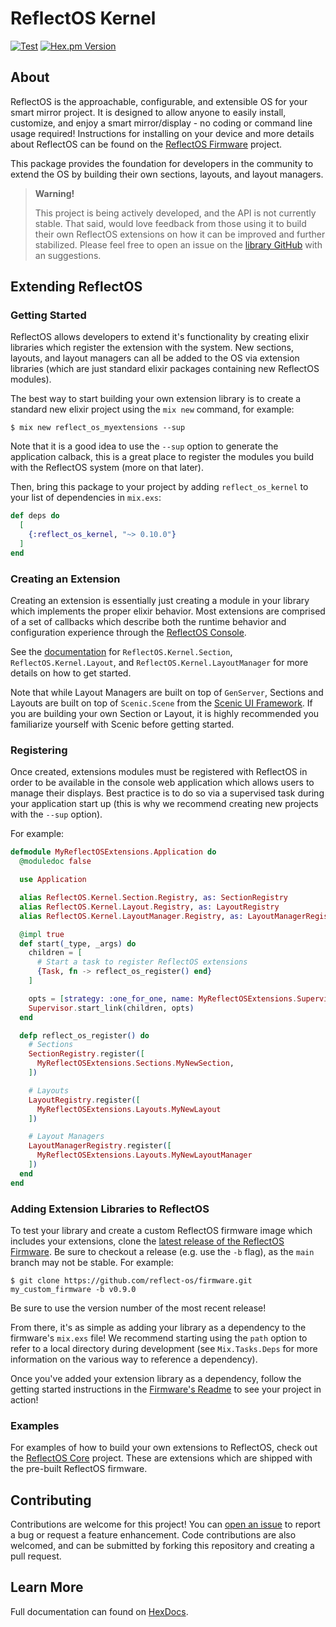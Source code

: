 # ReflectOS Kernel

[![Test](https://github.com/Reflect-OS/kernel/actions/workflows/test.yml/badge.svg)](https://github.com/Reflect-OS/kernel/actions/workflows/test.yml)
[![Hex.pm Version](https://img.shields.io/hexpm/v/reflect_os_kernel.svg?style=flat)](https://hex.pm/packages/reflect_os_kernel)

## About

ReflectOS is the approachable, configurable, and extensible OS for your smart mirror project.  It is designed to allow anyone to easily install, customize, and enjoy a smart mirror/display - no coding or command line usage required!  Instructions for installing on your device and more details about ReflectOS can be found on the [ReflectOS Firmware](https://github.com/Reflect-OS/firmware) project.

This package provides the foundation for developers in the community to extend the OS by building their own sections, layouts, and layout managers.

> **Warning!**
> 
> This project is being actively developed, and the API is not currently stable.
> That said, would love feedback from those using it to build their own ReflectOS
> extensions on how it can be improved and further stabilized.  Please feel free
> to open an issue on the 
> [library GitHub](https://github.com/Reflect-OS/kernel/issues) with an suggestions.

## Extending ReflectOS

### Getting Started

ReflectOS allows developers to extend it's functionality by creating elixir libraries which register the extension with the system.  New sections, layouts, and layout managers can all be added to the OS via extension libraries (which are just standard elixir packages containing new ReflectOS modules).

The best way to start building your own extension library is to create 
a standard new elixir project using the `mix new` command, for example:
```
$ mix new reflect_os_myextensions --sup
```
Note that it is a good idea to use the `--sup` option to generate the 
application calback, this is a great place to register the modules you 
build with the ReflectOS system (more on that later).

Then, bring this package to your project by adding `reflect_os_kernel` to your list of dependencies in `mix.exs`:

```elixir
def deps do
  [
    {:reflect_os_kernel, "~> 0.10.0"}
  ]
end
```

### Creating an Extension

Creating an extension is essentially just creating a module in your library which implements the proper elixir behavior.  Most extensions are comprised of a set of callbacks which describe both the runtime behavior and configuration experience through the [ReflectOS Console](https://github.com/reflect-os/console).  

See the [documentation](https://hexdocs.pm/reflect_os_kernel) for `ReflectOS.Kernel.Section`, `ReflectOS.Kernel.Layout`, and `ReflectOS.Kernel.LayoutManager`  for more details on how to get started.

Note that while Layout Managers are built on top of `GenServer`, Sections and Layouts are built on top of `Scenic.Scene` from the [Scenic UI Framework](https://hexdocs.pm/scenic/overview_general.html).  If you are building your own Section or Layout, it is highly recommended you familiarize yourself with Scenic before getting started.

### Registering

Once created, extensions modules must be registered with ReflectOS in order to be available in the console web application which allows users to manage their displays.  Best practice is to do so via a supervised task during your application start up (this is why we recommend creating new projects with the `--sup` option).

For example:

```elixir
defmodule MyReflectOSExtensions.Application do
  @moduledoc false

  use Application

  alias ReflectOS.Kernel.Section.Registry, as: SectionRegistry
  alias ReflectOS.Kernel.Layout.Registry, as: LayoutRegistry
  alias ReflectOS.Kernel.LayoutManager.Registry, as: LayoutManagerRegistry

  @impl true
  def start(_type, _args) do
    children = [
      # Start a task to register ReflectOS extensions
      {Task, fn -> reflect_os_register() end}
    ]

    opts = [strategy: :one_for_one, name: MyReflectOSExtensions.Supervisor]
    Supervisor.start_link(children, opts)
  end

  defp reflect_os_register() do
    # Sections
    SectionRegistry.register([
      MyReflectOSExtensions.Sections.MyNewSection,
    ])

    # Layouts
    LayoutRegistry.register([
      MyReflectOSExtensions.Layouts.MyNewLayout
    ])

    # Layout Managers
    LayoutManagerRegistry.register([
      MyReflectOSExtensions.Layouts.MyNewLayoutManager
    ])
  end
end
```

### Adding Extension Libraries to ReflectOS

To test your library and create a custom ReflectOS firmware image which includes your extensions, clone the [latest release of the ReflectOS Firmware](https://github.com/Reflect-OS/firmware/releases).  Be sure to checkout a release (e.g. use the `-b` flag), as the `main` branch may not be stable.  For example:
```
$ git clone https://github.com/reflect-os/firmware.git my_custom_firmware -b v0.9.0
```
Be sure to use the version number of the most recent release!

From there, it's as simple as adding your library as a dependency to the firmware's `mix.exs` file!  We recommend starting using the `path` option to refer to a local directory during development (see `Mix.Tasks.Deps` for more information on the various way to reference a dependency).

Once you've added your extension library as a dependency, follow the getting started instructions in the [Firmware's Readme](https://github.com/Reflect-OS/firmware) to see your project in action!

### Examples

For examples of how to build your own extensions to ReflectOS, check out the [ReflectOS Core](https://github.com/Reflect-OS/core) project.  These are extensions which are shipped with the pre-built ReflectOS firmware.

## Contributing

Contributions are welcome for this project!  You can 
[open an issue](https://github.com/Reflect-OS/kernel/issues) to report a bug or request
a feature enhancement.  Code contributions are also welcomed, and can be 
submitted by forking this repository and creating a pull request.  

## Learn More

Full documentation can found on [HexDocs](https://hexdocs.pm/reflect_os_kernel).



